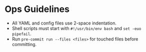 # Ops Guidelines
- All YAML and config files use 2-space indentation.
- Shell scripts must start with `#!/usr/bin/env bash` and `set -euo pipefail`.
- Run `pre-commit run --files <files>` for touched files before committing.
